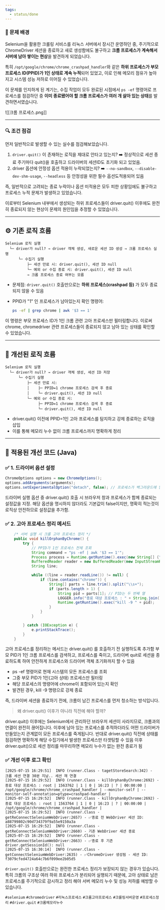 ```yaml
---
tags:
  - status/done
---
```


### 📌 문제 배경


Selenium을 활용한 크롤링 서비스를 리눅스 서버에서 장시간 운영하던 중, 주기적으로 ChromeDriver 세션을 종료하고 새로 생성함에도 불구하고 **크롬 프로세스가 계속해서 서버에 남아 쌓이는 현상**을 발견하게 되었습니다.

특히 `/opt/google/chrome/chrome_crashpad_handler`와 같은 **하위 프로세스가 부모 프로세스 ID(PPID)가 1인 상태로 계속 누적**되어 있었고, 이로 인해 메모리 점유가 높아지고 시스템 성능 저하로 이어질 수 있었습니다.

이 문제를 인지하게 된 계기는, 수집 작업이 모두 완료된 시점에서 `ps -ef` 명령어로 프로세스를 점검하던 중 **이미 종료됐어야 할 크롬 프로세스가 여러 개 살아 있는 상태**를 발견하면서였습니다.



![[크롬 프로세스.png]]

---

### 🔍 조건 점검

먼저 일반적으로 발생할 수 있는 실수를 점검해보았습니다.
1) `driver.quit()` 이 존재하는 로직을 제대로 안타고 있는지? ➡️ 정상적으로 세션 종료 주기마다 quit()을 호출하고 드라이버의 세션ID도 초기화 되고 있었음.
2) driver 옵션에 안정성 옵션 적용이 누락되었는지?	➡️ `--no-sandbox`, `--disable-dev-shm-usage`, `--headless` 등 안정성을 위한 필수 옵션도적용되어 있음
    
즉, 일반적으로 고려되는 종료 누락이나 옵션 미적용은 모두 피한 상황임에도 불구하고 프로세스 누적 문제가 발생하고 있었습니다.

이로부터 Selenium 내부에서 생성되는 하위 프로세스들이 driver.quit() 이후에도 완전히 종료되지 않는 현상이 문제의 원인임을 추정할 수 있었습니다.


---

## ⚙️ 기존 로직 흐름

```text
Selenium 로직 실행
  └─ driver가 null? → driver 객체 생성, 새로운 세션 ID 생성 → 크롬 프로세스 실행
      └─ 수집기 실행
          ├─ 세션 만료 시: driver.quit(), 세션 ID null 
          └─ 예외 or 수집 종료 시: driver.quit(), 세션 ID null 
          → 크롬 프로세스 종료 여부는 모름
```

- 문제점: `driver.quit()` 호출만으로는 **하위 프로세스(crashpad 등)** 가 모두 종료되지 않을 수 있음
    
- PPID가 "1" 인 프로세스가 남아있는지 확인 명령어:
    
    ```bash
    ps -ef | grep chrome | awk '$3 == 1'
    ```
    
이 명령은 부모 프로세스 ID가 1인 크롬 관련 고아 프로세스만 필터링합니다.
이로써 chrome, chromedriver 관련 프로세스들이 종료되지 않고 남아 있는 상태를 확인할 수 있었습니다.

---

## 🔧 개선된 로직 흐름

```text
Selenium 로직 실행
  └─ driver가 null? → driver 객체 생성, 세션 ID 저장
      └─ 수집기 실행
          ├─ 세션 만료 시:
          │    ├─ PPID=1 chrome 프로세스 검색 후 종료
          │    └─ driver.quit(), 세션 ID null
          └─ 예외 or 수집 종료 시:
               ├─ PPID=1 chrome 프로세스 검색 후 종료
               └─ driver.quit(), 세션 ID null
```

- driver.quit() 이전에 PPID=1인 고아 프로세스를 탐지하고 강제 종료하는 로직을 삽입
- 이를 통해 메모리 누수 없이 크롬 프로세스까지 명확하게 정리

---

## 🧪 적용된 개선 코드 (Java)

### ✅ 1. 드라이버 옵션 설정
```java
ChromeOptions options = new ChromeOptions();
options.addArguments(arguments);
options.setExperimentalOption("detach", false); // 프로세스가 백그라운드에 남지않도록
```
드라이버 실행 옵션 중 driver.quit() 호출 시 브라우저 창과 프로세스가 함께 종료되는 설정값을 지정.
해당 옵션을 명시하지 않더라도 기본값이 false이지만, 명확히 적는것이 로직상 안전하므로 설정값을 추가함.

### ✅ 2. 고아 프로세스 정리 메서드

```java	
	/* 서버 실행 시 크롬 고아 프로세스 정리 */
	public void killOrphanByChrome() {
        try {
            // PPID가 1인 프로세스 전체 조회
            String command = "ps -ef | awk '$3 == 1'";
            Process process = Runtime.getRuntime().exec(new String[] {"bash", "-c", command});
            BufferedReader reader = new BufferedReader(new InputStreamReader(process.getInputStream()));
            String line;

            while ((line = reader.readLine()) != null) {
                if (line.contains("chrome")) {
                    String[] parts = line.trim().split("\\s+");
                    if (parts.length > 1) {
                        String pid = parts[1]; // PID는 두 번째 열
                        LOGGER.info("종료 대상 프로세스 : " + String.join(" | ", parts) );
                        Runtime.getRuntime().exec("kill -9 " + pid);
                    }
                }
            }

        } catch (IOException e) {
            e.printStackTrace();
        }
    }
```

고아 프로세스를 정리하는 메서드는  driver.quit() 를 호출하기 전 실행하도록 추가함
부모 PID가 1인 크롬 프로세스를 검색하고, 프로세스를 죽이고, 드라이버  quit로 세션을 종료하도록 하여 안전하게 프로세스와 드라이버 객체 초기화까지 할 수 있음

- ps -ef 명령어로 현재 시스템의 모든 프로세스를 조회
- 그중 부모 PID가 1인(고아 상태) 프로세스만 필터링
- 해당 프로세스의 명령어에 chrome이 포함되어 있는지 확인
- 발견된 경우, kill -9 명령으로 강제 종료

즉, 드라이버 세션을 종료하기 전에, 크롬이 남긴 프로세스를 먼저 청소하는 방식입니다.

> 왜 driver.quit() 이후가 아니라 직전에 해야 할까?

driver.quit() 이후에는 Selenium에서 관리하던 브라우저 세션이 사라지므로, 크롬과의 연결이 완전히 끊어집니다.
이후에 남아 있는 프로세스를 추적하더라도 어떤 드라이버가 만들었는지 관계없이 모든 프로세스를 죽게됩니다.
반대로 driver.quit() 직전에 상태를 점검하면 명확하게 해당 수집기에서 발생한 프로세스만 타겟팅할 수 있음
이후 driver.quit()으로 세션 정리를 마무리하면 메모리 누수가 없는 완전 종료가 됨


### ✅ 개선 이후 로그 확인

```shell
[2025-07-15 16:29:51]  INFO (runner.Class - tagetStoreSearch:342) -             크롬 세션 연결 30분 지남.. 세션 재 연결
[2025-07-15 16:29:52]  INFO (runner.Class - killOrphanByChrome:2692) - 종료 대상 프로세스 : root | 1563762 | 1 | 0 | 16:23 | ? | 00:00:00 | /opt/google/chrome/chrome_crashpad_handler | --monitor-self | --monitor-self-annotation=ptype=crashpad-handler | 
[2025-07-15 16:29:52]  INFO (runner.Class - killOrphanByChrome:2692) - 종료 대상 프로세스 : root | 1563764 | 1 | 0 | 16:23 | ? | 00:00:00 | /opt/google/chrome/chrome_crashpad_handler | 
[2025-07-15 16:29:52]  INFO (runner.Class - getReConnectSeleniumWebDriver:2657) - ✅종료 전 WebDriver 세션 ID: a88799802c90d734379f9a55e9150a3a
[2025-07-15 16:29:52]  INFO (runner.Class - getReConnectSeleniumWebDriver:2660) - 기존 WebDriver 세션 종료
[2025-07-15 16:29:52]  INFO (runner.Class - getReConnectSeleniumWebDriver:2663) - ✅종료 후 기존 driver.getSessionId(): null
[2025-07-15 16:30:14]  INFO (runner.Class - getConnectSeleniumWebDriver:2635) - ✅ChromeDriver 생성됨 - 세션 ID: f3079cfed4724a64c7b6f099ee2b05d5

```



`driver.quit()` 호출만으로는 완전한 프로세스 정리가 보장되지 않는 경우가 있습니다. 특히 크롬의 구조상 여러 하위 프로세스가 분리되어 실행되기 때문에, 고아 상태로 남은 프로세스를 주기적으로 감시하고 정리 해야 서버 메모리 누수 및 성능 저하를 예방할 수 있습니다.




`#selenium` `#chromedriver` `#리눅스프로세스` `#크롬고아프로세스` `#크롤링서버운영` `#프로세스정리` `#driver.quit` `#크롬메모리누수`